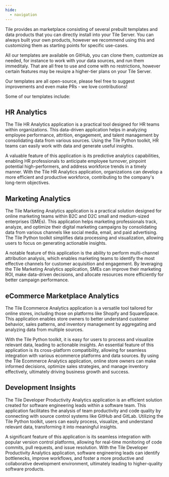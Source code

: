 ```yaml
---
hide:
  - navigation
---
```


Tile provides an marketplace consisting of several prebuilt templates and data products that you can directly install into your Tile Server.
You can always built your own products, however we recommend using this and customizing them as starting points for specific use-cases.

All our templates are available on GitHub, you can clone them, customize as needed, for instance to work with your data sources, and run them immeditaly. That are all free to use and come with no restrictions, however certain features may be reuiqre a higher-tier plans on your Tile Server.

Our templates are all open-source, please feel free to suggest improvements and even make PRs - we love contributions!

Some of our templates include:

## HR Analytics

The Tile HR Analytics application is a practical tool designed for HR teams within organizations. This data-driven application helps in analyzing employee performance, attrition, engagement, and talent management by consolidating data from various sources. Using the Tile Python toolkit, HR teams can easily work with data and generate useful insights. 

A valuable feature of this application is its predictive analytics capabilities, enabling HR professionals to anticipate employee turnover, pinpoint potential high-performers, and address workforce trends in a timely manner. With the Tile HR Analytics application, organizations can develop a more efficient and productive workforce, contributing to the company's long-term objectives.


## Marketing Analytics

The Tile Marketing Analytics application is a practical solution designed for online marketing teams within B2C and D2C small and medium-sized enterprises (SMEs). This application helps marketing professionals track, analyze, and optimize their digital marketing campaigns by consolidating data from various channels like social media, email, and paid advertising. The Tile Python toolkit simplifies data processing and visualization, allowing users to focus on generating actionable insights. 

A notable feature of this application is the ability to perform multi-channel attribution analysis, which enables marketing teams to identify the most effective channels for customer acquisition and engagement. By leveraging the Tile Marketing Analytics application, SMEs can improve their marketing ROI, make data-driven decisions, and allocate resources more efficiently for better campaign performance.

## eCommerce Marketplace Analytics


The Tile Ecommerce Analytics application is a versatile tool tailored for online stores, including those on platforms like Shopify and SquareSpace. This application enables store owners to better understand customer behavior, sales patterns, and inventory management by aggregating and analyzing data from multiple sources. 

With the Tile Python toolkit, it is easy for users to process and visualize relevant data, leading to actionable insights. An essential feature of this application is its cross-platform compatibility, allowing for seamless integration with various ecommerce platforms and data sources. By using the Tile Ecommerce Analytics application, online store owners can make informed decisions, optimize sales strategies, and manage inventory effectively, ultimately driving business growth and success.


## Development Insights

The Tile Developer Productivity Analytics application is an efficient solution created for software engineering leads within a software team. This application facilitates the analysis of team productivity and code quality by connecting with source control systems like GitHub and GitLab. Utilizing the Tile Python toolkit, users can easily process, visualize, and understand relevant data, transforming it into meaningful insights. 

A significant feature of this application is its seamless integration with popular version control platforms, allowing for real-time monitoring of code commits, pull requests, and issue resolution. With the Tile Developer Productivity Analytics application, software engineering leads can identify bottlenecks, improve workflows, and foster a more productive and collaborative development environment, ultimately leading to higher-quality software products.
